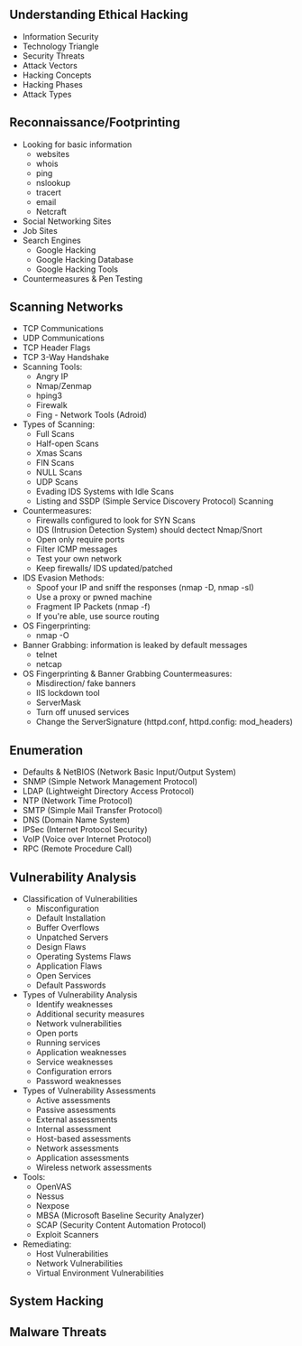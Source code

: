 ## Understanding Ethical Hacking
- Information Security
- Technology Triangle
- Security Threats
- Attack Vectors
- Hacking Concepts
- Hacking Phases
- Attack Types

## Reconnaissance/Footprinting
- Looking for basic information
  + websites
  + whois
  + ping
  + nslookup
  + tracert
  + email
  + Netcraft
- Social Networking Sites
- Job Sites
- Search Engines
  + Google Hacking
  + Google Hacking Database
  + Google Hacking Tools
- Countermeasures & Pen Testing

## Scanning Networks
- TCP Communications
- UDP Communications
- TCP Header Flags
- TCP 3-Way Handshake
- Scanning Tools:
  + Angry IP
  + Nmap/Zenmap
  + hping3
  + Firewalk
  + Fing - Network Tools (Adroid)
- Types of Scanning:
  + Full Scans
  + Half-open Scans
  + Xmas Scans
  + FIN Scans
  + NULL Scans
  + UDP Scans
  + Evading IDS Systems with Idle Scans
  + Listing and SSDP (Simple Service Discovery Protocol) Scanning
- Countermeasures:
  + Firewalls configured to look for SYN Scans
  + IDS (Intrusion Detection System) should dectect Nmap/Snort
  + Open only require ports
  + Filter ICMP messages
  + Test your own network
  + Keep firewalls/ IDS updated/patched
- IDS Evasion Methods:
  + Spoof your IP and sniff the responses (nmap -D, nmap -sI)
  + Use a proxy or pwned machine
  + Fragment IP Packets (nmap -f)
  + If you're able, use source routing
- OS Fingerprinting:
  + nmap -O
- Banner Grabbing: information is leaked by default messages
  + telnet
  + netcap
- OS Fingerprinting & Banner Grabbing Countermeasures:
  + Misdirection/ fake banners
  + IIS lockdown tool
  + ServerMask
  + Turn off unused services
  + Change the ServerSignature (httpd.conf, httpd.config: mod_headers)
  
## Enumeration
- Defaults & NetBIOS (Network Basic Input/Output System)
- SNMP (Simple Network Management Protocol)
- LDAP (Lightweight Directory Access Protocol)
- NTP (Network Time Protocol)
- SMTP (Simple Mail Transfer Protocol)
- DNS (Domain Name System)
- IPSec (Internet Protocol Security)
- VoIP (Voice over Internet Protocol)
- RPC (Remote Procedure Call)

## Vulnerability Analysis
- Classification of Vulnerabilities
  + Misconfiguration
  + Default Installation
  + Buffer Overflows
  + Unpatched Servers
  + Design Flaws
  + Operating Systems Flaws
  + Application Flaws
  + Open Services
  + Default Passwords
- Types of Vulnerability Analysis
  + Identify weaknesses
  + Additional security measures
  + Network vulnerabilities
  + Open ports
  + Running services
  + Application weaknesses
  + Service weaknesses
  + Configuration errors
  + Password weaknesses
- Types of Vulnerability Assessments
  + Active assessments
  + Passive assessments
  + External assessments
  + Internal assessment
  + Host-based assessments
  + Network assessments
  + Application assessments
  + Wireless network assessments
- Tools:
  + OpenVAS
  + Nessus
  + Nexpose
  + MBSA (Microsoft Baseline Security Analyzer)
  + SCAP (Security Content Automation Protocol)
  + Exploit Scanners
- Remediating:
  + Host Vulnerabilities
  + Network Vulnerabilities
  + Virtual Environment Vulnerabilities
## System Hacking

## Malware Threats
